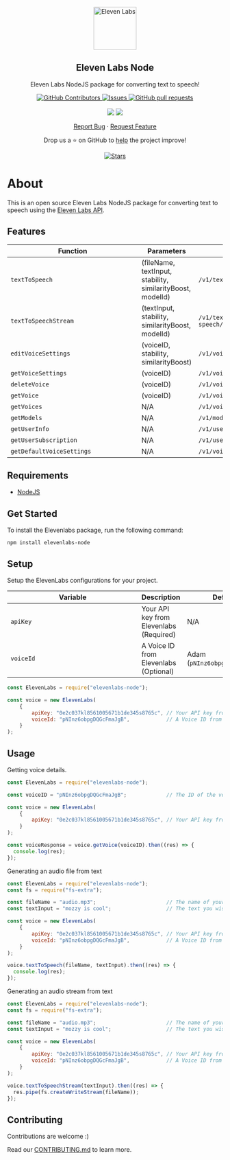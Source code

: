 <p align="center">
 <img width="100px" src="https://i.imgur.com/w06EN2l.jpg" align="center" alt="Eleven Labs" />
 <h2 align="center">Eleven Labs Node</h2>
 <p align="center">Eleven Labs NodeJS package for converting text to speech!</p>
</p>
  <p align="center">
    <a href="https://github.com/FelixWaweru/elevenlabs-node/graphs/contributors">
      <img alt="GitHub Contributors" src="https://img.shields.io/github/contributors/FelixWaweru/elevenlabs-node" />
    </a>
    <a href="https://github.com/FelixWaweru/elevenlabs-node/issues">
      <img alt="Issues" src="https://img.shields.io/github/issues/FelixWaweru/elevenlabs-node?color=0088ff" />
    </a>
    <a href="https://github.com/FelixWaweru/elevenlabs-node/pulls">
      <img alt="GitHub pull requests" src="https://img.shields.io/github/issues-pr/FelixWaweru/elevenlabs-node?color=0088ff" />
    </a>
    <br />
    <br />
    <a>
      <img src="https://img.shields.io/badge/Node.js-43853D?style=for-the-badge&logo=node.js&logoColor=white"/>
    </a>
    <a>
      <img src="https://img.shields.io/badge/JavaScript-323330?style=for-the-badge&logo=javascript&logoColor=F7DF1E"/>
    </a>
  </p>

  <p align="center">
    <a href="https://github.com/FelixWaweru/elevenlabs-node/issues/new/choose">Report Bug</a>
    ·
    <a href="https://github.com/FelixWaweru/elevenlabs-node/issues/new/choose">Request Feature</a>
  </p>
</p>

<p align="center">Drop us a ⭐ on GitHub to <a href="https://ko-fi.com/whyweru">help</a> the project improve!</p>
<p align="center">
  <a href="https://github.com/FelixWaweru/elevenlabs-node/stargazers">
    <img alt="Stars" src="https://img.shields.io/github/stars/FelixWaweru/elevenlabs-node.svg" />
  </a>
</p>

# About

This is an open source Eleven Labs NodeJS package for converting text to speech using the [Eleven Labs API](https://api.elevenlabs.io/docs#/).

## Features

| <div style="width:290px">Function</div> | Parameters                                                                  | Endpoint                               |
| --------------------------------------- | --------------------------------------------------------------------------- | -------------------------------------- |
| `textToSpeech`                          | (fileName, textInput, stability, similarityBoost, modelId)                  | `/v1/text-to-speech/{voice_id}`        |
| `textToSpeechStream`                    | (textInput, stability, similarityBoost, modelId)                            | `/v1/text-to-speech/{voice_id}/stream` |
| `editVoiceSettings`                     | (voiceID, stability, similarityBoost)                                       | `/v1/voices/{voice_id}/settings/edit`  |
| `getVoiceSettings`                      | (voiceID)                                                                   | `/v1/voices/{voice_id}/settings`       |
| `deleteVoice`                           | (voiceID)                                                                   | `/v1/voices/{voice_id}`                |
| `getVoice`                              | (voiceID)                                                                   | `/v1/voices/{voice_id}`                |
| `getVoices`                             | N/A                                                                         | `/v1/voices`                           |
| `getModels`                             | N/A                                                                         | `/v1/models`                           |
| `getUserInfo`                             | N/A                                                                       | `/v1/user`                           |
| `getUserSubscription`                             | N/A                                                               | `/v1/user/subscription`                           |
| `getDefaultVoiceSettings`               | N/A                                                                         | `/v1/voices/settings/default`          |

## Requirements

- [NodeJS](https://nodejs.org/en/download/)

## Get Started

To install the Elevenlabs package, run the following command:

```shell
npm install elevenlabs-node
```

## Setup

Setup the ElevenLabs configurations for your project.

| <div style="width:290px">Variable</div> | Description                                                                 | Default                                |
| --------------------------------------- | --------------------------------------------------------------------------- | -------------------------------------- |
| `apiKey`                                | Your API key from Elevenlabs (Required)                                     | N/A                                 |
| `voiceId`                               | A Voice ID from Elevenlabs (Optional)                                       | Adam (`pNInz6obpgDQGcFmaJgB`)          |

```javascript
const ElevenLabs = require("elevenlabs-node");

const voice = new ElevenLabs(
    {
        apiKey: "0e2c037kl8561005671b1de345s8765c", // Your API key from Elevenlabs
        voiceId: "pNInz6obpgDQGcFmaJgB",            // A Voice ID from Elevenlabs
    }
);
```

## Usage

Getting voice details.

```javascript
const ElevenLabs = require("elevenlabs-node");

const voiceID = "pNInz6obpgDQGcFmaJgB";             // The ID of the voice you want to get

const voice = new ElevenLabs(
    {
        apiKey: "0e2c037kl8561005671b1de345s8765c", // Your API key from Elevenlabs
    }
);

const voiceResponse = voice.getVoice(voiceID).then((res) => {
  console.log(res);
});
```

Generating an audio file from text

```javascript
const ElevenLabs = require("elevenlabs-node");
const fs = require("fs-extra");

const fileName = "audio.mp3";                       // The name of your audio file
const textInput = "mozzy is cool";                  // The text you wish to convert to speech

const voice = new ElevenLabs(
    {
        apiKey: "0e2c037kl8561005671b1de345s8765c", // Your API key from Elevenlabs
        voiceId: "pNInz6obpgDQGcFmaJgB",            // A Voice ID from Elevenlabs
    }
);

voice.textToSpeech(fileName, textInput).then((res) => {
  console.log(res);
});
```

Generating an audio stream from text

```javascript
const ElevenLabs = require("elevenlabs-node");
const fs = require("fs-extra");

const fileName = "audio.mp3";                       // The name of your audio file
const textInput = "mozzy is cool";                  // The text you wish to convert to speech

const voice = new ElevenLabs(
    {
        apiKey: "0e2c037kl8561005671b1de345s8765c", // Your API key from Elevenlabs
        voiceId: "pNInz6obpgDQGcFmaJgB",            // A Voice ID from Elevenlabs
    }
);

voice.textToSpeechStream(textInput).then((res) => {
  res.pipe(fs.createWriteStream(fileName));
});
```

## Contributing

Contributions are welcome :)

Read our [CONTRIBUTING.md](https://github.com/FelixWaweru/elevenlabs-node/blob/main/docs/CONTRIBUTING.md) to learn more.
